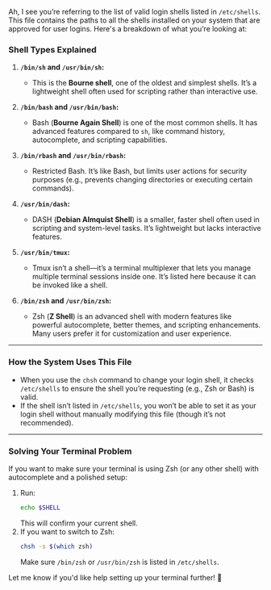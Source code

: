 Ah, I see you’re referring to the list of valid login shells listed in `/etc/shells`. This file contains the paths to all the shells installed on your system that are approved for user logins. Here's a breakdown of what you’re looking at:

### **Shell Types Explained**
1. **`/bin/sh` and `/usr/bin/sh`:**
   - This is the **Bourne shell**, one of the oldest and simplest shells. It’s a lightweight shell often used for scripting rather than interactive use.

2. **`/bin/bash` and `/usr/bin/bash`:**
   - Bash (**Bourne Again Shell**) is one of the most common shells. It has advanced features compared to `sh`, like command history, autocomplete, and scripting capabilities.

3. **`/bin/rbash` and `/usr/bin/rbash`:**
   - Restricted Bash. It’s like Bash, but limits user actions for security purposes (e.g., prevents changing directories or executing certain commands).

4. **`/usr/bin/dash`:**
   - DASH (**Debian Almquist Shell**) is a smaller, faster shell often used in scripting and system-level tasks. It’s lightweight but lacks interactive features.

5. **`/usr/bin/tmux`:**
   - Tmux isn’t a shell—it’s a terminal multiplexer that lets you manage multiple terminal sessions inside one. It’s listed here because it can be invoked like a shell.

6. **`/bin/zsh` and `/usr/bin/zsh`:**
   - Zsh (**Z Shell**) is an advanced shell with modern features like powerful autocomplete, better themes, and scripting enhancements. Many users prefer it for customization and user experience.

---

### **How the System Uses This File**
- When you use the `chsh` command to change your login shell, it checks `/etc/shells` to ensure the shell you’re requesting (e.g., Zsh or Bash) is valid.
- If the shell isn’t listed in `/etc/shells`, you won’t be able to set it as your login shell without manually modifying this file (though it’s not recommended).

---

### **Solving Your Terminal Problem**
If you want to make sure your terminal is using Zsh (or any other shell) with autocomplete and a polished setup:
1. Run:
   ```bash
   echo $SHELL
   ```
   This will confirm your current shell.
2. If you want to switch to Zsh:
   ```bash
   chsh -s $(which zsh)
   ```
   Make sure `/bin/zsh` or `/usr/bin/zsh` is listed in `/etc/shells`.

Let me know if you'd like help setting up your terminal further! 🚀

